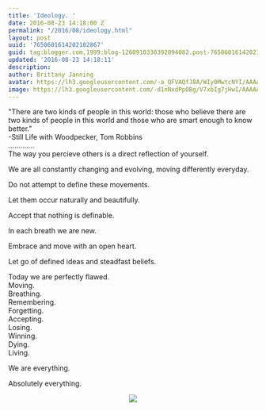 ```yaml
---
title: 'Ideology. '
date: 2016-08-23 14:18:00 Z
permalink: "/2016/08/ideology.html"
layout: post
uuid: '7650601614202102867'
guid: tag:blogger.com,1999:blog-1260910330392094082.post-7650601614202102867
updated: '2016-08-23 14:18:11'
description: 
author: Brittany Janning
avatar: https://lh3.googleusercontent.com/-a_QFVAQfJ8A/WIy0MwtcNYI/AAAAAAAAAYU/MjTQjocbF6Q/s640/IMG_20170126_093835_269.jpg
image: https://lh3.googleusercontent.com/-d1nNxdPpOBg/V7xbIg7jHwI/AAAAAAAAASs/ObO7nJytS1Q/s640/IMG_20160817_212919.jpg
---
```


<div class="css-full-post-content js-full-post-content">
<p dir="ltr">"There are two kinds of people in this world: those who believe there are two kinds of people in this world and those who are smart enough to know better."<br>-Still Life with Woodpecker, Tom Robbins <br>.............<br>The way you percieve others is a direct reflection of yourself. </p><p dir="ltr">We are all constantly changing and evolving, moving differently everyday.</p><p dir="ltr">Do not attempt to define these movements.</p><p dir="ltr">Let them occur naturally and beautifully.</p><p dir="ltr">Accept that nothing is definable. </p><p dir="ltr">In each breath we are new.</p><p dir="ltr">Embrace and move with an open heart.</p><p dir="ltr">Let go of defined ideas and steadfast beliefs.</p><p dir="ltr">Today we are perfectly flawed.<br>Moving. <br>Breathing.<br>Remembering. <br>Forgetting. <br>Accepting.<br>Losing.<br>Winning.<br>Dying.<br>Living.</p><p dir="ltr">We are everything.</p><p dir="ltr">Absolutely everything. </p><div class="separator" style="clear: both; text-align: center;"> <a href="https://lh3.googleusercontent.com/-d1nNxdPpOBg/V7xbIg7jHwI/AAAAAAAAASs/ObO7nJytS1Q/s1600/IMG_20160817_212919.jpg" imageanchor="1" style="margin-left: 1em; margin-right: 1em;"> <img border="0" src="https://lh3.googleusercontent.com/-d1nNxdPpOBg/V7xbIg7jHwI/AAAAAAAAASs/ObO7nJytS1Q/s640/IMG_20160817_212919.jpg"> </a> </div>
</div>
